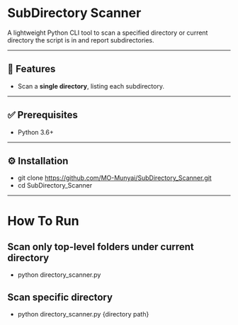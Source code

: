 # SubDirectory Scanner

A lightweight Python CLI tool to scan a specified directory or current directory the script is in and report subdirectories.

---

## 🚀 Features

- Scan a **single directory**, listing each subdirectory.
  
---

## ✅ Prerequisites

- Python 3.6+

---

## ⚙️ Installation

- git clone https://github.com/MO-Munyai/SubDirectory_Scanner.git
- cd SubDirectory_Scanner

---
# How To Run
## Scan only top-level folders under current directory
- python directory_scanner.py 

## Scan specific directory 
- python directory_scanner.py {directory path}

